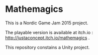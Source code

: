 # Mathemagics
This is a Nordic Game Jam 2015 project.

The playable version is available at itch.io : http://justaconcept.itch.io/mathemagics .

This repository constains a Unity project.
